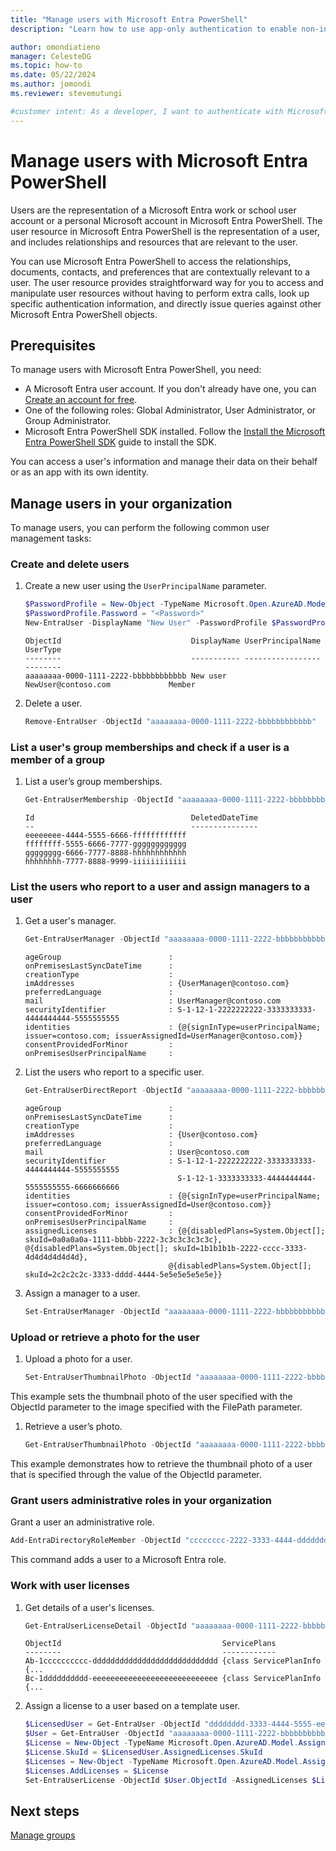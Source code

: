 ```yaml
---
title: "Manage users with Microsoft Entra PowerShell"
description: "Learn how to use app-only authentication to enable non-interactive scenarios with the Microsoft Entra PowerShell SDK."

author: omondiatieno
manager: CelesteDG
ms.topic: how-to
ms.date: 05/22/2024
ms.author: jomondi
ms.reviewer: stevemutungi

#customer intent: As a developer, I want to authenticate with Microsoft Entra using app-only access, so that I can perform non-interactive operations, such as listing users and groups, using the Microsoft Entra PowerShell SDK.
---
```


# Manage users with Microsoft Entra PowerShell

Users are the representation of a Microsoft Entra work or school user account or a personal Microsoft account in Microsoft Entra PowerShell. The user resource in Microsoft Entra PowerShell is the representation of a user, and includes relationships and resources that are relevant to the user.

You can use Microsoft Entra PowerShell to access the relationships, documents, contacts, and preferences that are contextually relevant to a user. The user resource provides straightforward way for you to access and manipulate user resources without having to perform extra calls, look up specific authentication information, and directly issue queries against other Microsoft Entra PowerShell objects.

## Prerequisites

To manage users with Microsoft Entra PowerShell, you need:

- A Microsoft Entra user account. If you don't already have one, you can [Create an account for free][create-acount].
- One of the following roles: Global Administrator, User Administrator, or Group Administrator.
- Microsoft Entra PowerShell SDK installed. Follow the [Install the Microsoft Entra PowerShell SDK][installation] guide to install the SDK.

You can access a user's information and manage their data on their behalf or as an app with its own identity.

## Manage users in your organization

To manage users, you can perform the following common user management tasks:

### Create and delete users

1. Create a new user using the `UserPrincipalName` parameter.

    ```powershell
    $PasswordProfile = New-Object -TypeName Microsoft.Open.AzureAD.Model.PasswordProfile
    $PasswordProfile.Password = "<Password>"
    New-EntraUser -DisplayName "New User" -PasswordProfile $PasswordProfile -UserPrincipalName "NewUser@contoso.com" -AccountEnabled $true -MailNickName "NewUser"
    ```

    ```output
    ObjectId                             DisplayName UserPrincipalName               UserType
    --------                             ----------- -----------------               --------
    aaaaaaaa-0000-1111-2222-bbbbbbbbbbbb New user    NewUser@contoso.com             Member
    ```

1. Delete a user.

    ```powershell
    Remove-EntraUser -ObjectId "aaaaaaaa-0000-1111-2222-bbbbbbbbbbbb"
    ```

### List a user's group memberships and check if a user is a member of a group

1. List a user’s group memberships.

    ```powershell
    Get-EntraUserMembership -ObjectId "aaaaaaaa-0000-1111-2222-bbbbbbbbbbbb"
    ```

    ```output
    Id                                   DeletedDateTime
    --                                   ---------------
    eeeeeeee-4444-5555-6666-ffffffffffff
    ffffffff-5555-6666-7777-gggggggggggg
    gggggggg-6666-7777-8888-hhhhhhhhhhhh
    hhhhhhhh-7777-8888-9999-iiiiiiiiiiii
    ```

### List the users who report to a user and assign managers to a user

1. Get a user's manager.

    ```powershell
    Get-EntraUserManager -ObjectId "aaaaaaaa-0000-1111-2222-bbbbbbbbbbbb"
    ```

    ```output
    ageGroup                        :
    onPremisesLastSyncDateTime      :
    creationType                    :
    imAddresses                     : {UserManager@contoso.com}
    preferredLanguage               :
    mail                            : UserManager@contoso.com
    securityIdentifier              : S-1-12-1-2222222222-3333333333-4444444444-5555555555
    identities                      : {@{signInType=userPrincipalName; issuer=contoso.com; issuerAssignedId=UserManager@contoso.com}}
    consentProvidedForMinor         :
    onPremisesUserPrincipalName     :
    ```

1. List the users who report to a specific user.

    ```powershell
    Get-EntraUserDirectReport -ObjectId "aaaaaaaa-0000-1111-2222-bbbbbbbbbbbb"
    ```

    ```output
    ageGroup                        :
    onPremisesLastSyncDateTime      :
    creationType                    :
    imAddresses                     : {User@contoso.com}
    preferredLanguage               :
    mail                            : User@contoso.com
    securityIdentifier              : S-1-12-1-2222222222-3333333333-4444444444-5555555555
                                      S-1-12-1-3333333333-4444444444-5555555555-6666666666
    identities                      : {@{signInType=userPrincipalName; issuer=contoso.com; issuerAssignedId=User@contoso.com}}
    consentProvidedForMinor         :
    onPremisesUserPrincipalName     :
    assignedLicenses                : {@{disabledPlans=System.Object[]; skuId=0a0a0a0a-1111-bbbb-2222-3c3c3c3c3c3c}, @{disabledPlans=System.Object[]; skuId=1b1b1b1b-2222-cccc-3333-4d4d4d4d4d4d},
                                    @{disabledPlans=System.Object[]; skuId=2c2c2c2c-3333-dddd-4444-5e5e5e5e5e5e}}
    ```

1. Assign a manager to a user.

    ```powershell
    Set-EntraUserManager -ObjectId "aaaaaaaa-0000-1111-2222-bbbbbbbbbbbb" -RefObjectId "bbbbbbbb-1111-2222-3333-cccccccccccc"
    ```

### Upload or retrieve a photo for the user

1. Upload a photo for a user.

    ```powershell
    Set-EntraUserThumbnailPhoto -ObjectId "aaaaaaaa-0000-1111-2222-bbbbbbbbbbbb" -FilePath D:\UserThumbnailPhoto.jpg
    ```

This example sets the thumbnail photo of the user specified with the ObjectId parameter to the image specified with the FilePath parameter.

1. Retrieve a user’s photo.

    ```powershell
    Get-EntraUserThumbnailPhoto -ObjectId "aaaaaaaa-0000-1111-2222-bbbbbbbbbbbb"
    ```

This example demonstrates how to retrieve the thumbnail photo of a user that is specified through the value of the ObjectId parameter.

### Grant users administrative roles in your organization

Grant a user an administrative role.

```powershell
Add-EntraDirectoryRoleMember -ObjectId "cccccccc-2222-3333-4444-dddddddddddd" -RefObjectId "aaaaaaaa-0000-1111-2222-bbbbbbbbbbbb"
```

This command adds a user to a Microsoft Entra role.

### Work with user licenses

1. Get details of a user's licenses.

    ```powershell
    Get-EntraUserLicenseDetail -ObjectId "aaaaaaaa-0000-1111-2222-bbbbbbbbbbbb"
    ```

    ```output
    ObjectId                                    ServicePlans
    --------                                    ------------
    Ab-1cccccccccc-dddddddddddddddddddddddddddd {class ServicePlanInfo {...
    Bc-1dddddddddd-eeeeeeeeeeeeeeeeeeeeeeeeeeee {class ServicePlanInfo {...
    ```

1. Assign a license to a user based on a template user.

    ```powershell
    $LicensedUser = Get-EntraUser -ObjectId "dddddddd-3333-4444-5555-eeeeeeeeeeee"  
    $User = Get-EntraUser -ObjectId "aaaaaaaa-0000-1111-2222-bbbbbbbbbbbb"  
    $License = New-Object -TypeName Microsoft.Open.AzureAD.Model.AssignedLicense 
    $License.SkuId = $LicensedUser.AssignedLicenses.SkuId 
    $Licenses = New-Object -TypeName Microsoft.Open.AzureAD.Model.AssignedLicenses 
    $Licenses.AddLicenses = $License 
    Set-EntraUserLicense -ObjectId $User.ObjectId -AssignedLicenses $Licenses
    ```

## Next steps

[Manage groups][tutorial-groups]

<!-- link references -->

[installation]: installation.md
[tutorial-groups]: manage-groups.md
[create-acount]: https://azure.microsoft.com/free/?WT.mc_id=A261C142F
